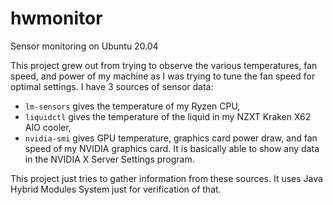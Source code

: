 # hwmonitor
Sensor monitoring on Ubuntu 20.04

This project grew out from trying to observe the various temperatures, fan speed, and power
of my machine as I was trying to tune the fan speed for optimal settings.  I have 3 sources
of sensor data:

 * `lm-sensors` gives the temperature of my Ryzen CPU,
 * `liquidctl` gives the temperature of the liquid in my NZXT Kraken X62 AIO cooler,
 * `nvidia-smi` gives GPU temperature, graphics card power draw, and fan speed
   of my NVIDIA graphics card.  It is basically able to show any data in the
    NVIDIA X Server Settings program.
 
 This project just tries to gather information from these sources.
 It uses Java Hybrid Modules System just for verification of that.
